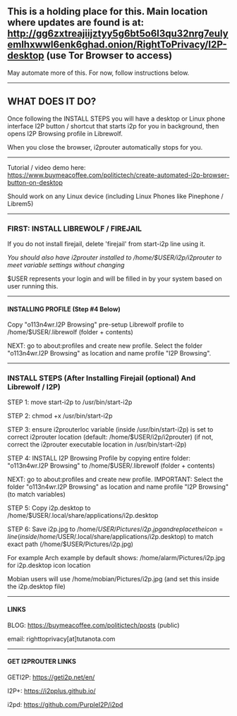 ## This is a holding place for this. Main location where updates are found is at: http://gg6zxtreajiijztyy5g6bt5o6l3qu32nrg7eulyemlhxwwl6enk6ghad.onion/RightToPrivacy/I2P-desktop (use Tor Browser to access)

May automate more of this. For now, follow instructions below.

---

## WHAT DOES IT DO?

Once following the INSTALL STEPS you will have a desktop or Linux phone interface I2P button / shortcut
that starts i2p for you in background, then opens I2P Browsing profile in Librewolf.

When you close the browser, i2prouter automatically stops for you. 

---

Tutorial / video demo here: https://www.buymeacoffee.com/politictech/create-automated-i2p-browser-button-on-desktop

Should work on any Linux device (including Linux Phones like Pinephone / Librem5)

---

### FIRST: INSTALL LIBREWOLF / FIREJAIL

If you do not install firejail, delete 'firejail' from start-i2p line using it.

*You should also have i2prouter installed to /home/$USER/i2p/i2prouter to
meet variable settings without changing*

$USER represents your login and will be filled in by your system based on user running this.

---

#### INSTALLING PROFILE (Step #4 Below)

Copy "o113n4wr.I2P Browsing"  pre-setup Librewolf profile to /home/$USER/.librewolf (folder + contents)

NEXT: go to about:profiles and create new profile. Select the folder "o113n4wr.I2P Browsing" as location and name profile "I2P Browsing".

---

### INSTALL STEPS (After Installing Firejail (optional) And Librewolf / I2P)

STEP 1: move start-i2p to /usr/bin/start-i2p

STEP 2: chmod +x /usr/bin/start-i2p

STEP 3: ensure i2prouterloc variable (inside /usr/bin/start-i2p) is set to correct i2prouter location (default: /home/$USER/i2p/i2prouter)
(if not, correct the i2prouter executable location in /usr/bin/start-i2p)

STEP 4: INSTALL I2P Browsing Profile by copying entire folder: "o113n4wr.I2P Browsing" to /home/$USER/.librewolf (folder + contents)

NEXT: go to about:profiles and create new profile. IMPORTANT: Select the folder "o113n4wr.I2P Browsing" as location and name profile "I2P Browsing" (to match variables)

STEP 5: Copy i2p.desktop to /home/$USER/.local/share/applications/i2p.desktop

STEP 6: Save i2p.jpg to /home/$USER/Pictures/i2p.jpg and replace the icon= line (inside /home/$USER/.local/share/applications/i2p.desktop) to 
match exact path (/home/$USER/Pictures/i2p.jpg)

For example Arch example by default shows: /home/alarm/Pictures/i2p.jpg for i2p.desktop icon location

Mobian users will use /home/mobian/Pictures/i2p.jpg (and set this inside the i2p.desktop file)

---

#### LINKS

BLOG: https://buymeacoffee.com/politictech/posts (public)

email: righttoprivacy[at]tutanota.com

---

#### GET I2PROUTER LINKS

GETI2P: https://geti2p.net/en/

I2P+: https://i2pplus.github.io/

i2pd: https://github.com/PurpleI2P/i2pd
